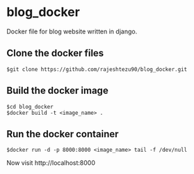 # blog_docker
Docker file for blog website written in django.

## Clone the docker files
```
$git clone https://github.com/rajeshtezu90/blog_docker.git
```

## Build the docker image
```
$cd blog_docker
$docker build -t <image_name> .
```

## Run the docker container
```
$docker run -d -p 8000:8000 <image_name> tail -f /dev/null
```

Now visit http://localhost:8000 
